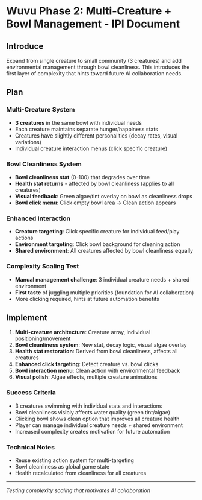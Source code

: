 # Wuvu Phase 2: Multi-Creature + Bowl Management - IPI Document

## Introduce
Expand from single creature to small community (3 creatures) and add environmental management through bowl cleanliness. This introduces the first layer of complexity that hints toward future AI collaboration needs.

## Plan

### Multi-Creature System
- **3 creatures** in the same bowl with individual needs
- Each creature maintains separate hunger/happiness stats
- Creatures have slightly different personalities (decay rates, visual variations)
- Individual creature interaction menus (click specific creature)

### Bowl Cleanliness System
- **Bowl cleanliness stat** (0-100) that degrades over time
- **Health stat returns** - affected by bowl cleanliness (applies to all creatures)
- **Visual feedback**: Green algae/tint overlay on bowl as cleanliness drops
- **Bowl click menu**: Click empty bowl area → Clean action appears

### Enhanced Interaction
- **Creature targeting**: Click specific creature for individual feed/play actions
- **Environment targeting**: Click bowl background for cleaning action
- **Shared environment**: All creatures affected by bowl cleanliness equally

### Complexity Scaling Test
- **Manual management challenge**: 3 individual creature needs + shared environment
- **First taste** of juggling multiple priorities (foundation for AI collaboration)
- More clicking required, hints at future automation benefits

## Implement
1. **Multi-creature architecture**: Creature array, individual positioning/movement
2. **Bowl cleanliness system**: New stat, decay logic, visual algae overlay
3. **Health stat restoration**: Derived from bowl cleanliness, affects all creatures
4. **Enhanced click targeting**: Detect creature vs. bowl clicks
5. **Bowl interaction menu**: Clean action with environmental feedback
6. **Visual polish**: Algae effects, multiple creature animations

### Success Criteria
- 3 creatures swimming with individual stats and interactions
- Bowl cleanliness visibly affects water quality (green tint/algae)
- Clicking bowl shows clean option that improves all creature health
- Player can manage individual creature needs + shared environment
- Increased complexity creates motivation for future automation

### Technical Notes
- Reuse existing action system for multi-targeting
- Bowl cleanliness as global game state
- Health recalculated from cleanliness for all creatures

---
*Testing complexity scaling that motivates AI collaboration*